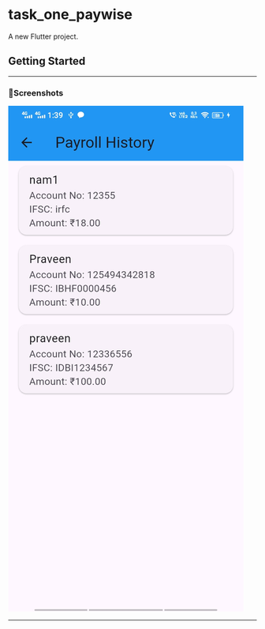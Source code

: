 # task_one_paywise

A new Flutter project.

## Getting Started

<!-- This project is a starting point for a Flutter application.

A few resources to get you started if this is your first Flutter project:

- [Lab: Write your first Flutter app](https://docs.flutter.dev/get-started/codelab)
- [Cookbook: Useful Flutter samples](https://docs.flutter.dev/cookbook)

For help getting started with Flutter development, view the
[online documentation](https://docs.flutter.dev/), which offers tutorials,
samples, guidance on mobile development, and a full API reference. -->

---
### 🔐Screenshots

<!-- ![Create Payout Screen](screenshots/mobile_login.png)  
![IFSC length 11 validation](screenshots/login_tab.png)
![Amount  validation](screenshots/login_tab.png)
![success snakbar](screenshots/login_tab.png) -->
![History page](screenshots/history.png)

---